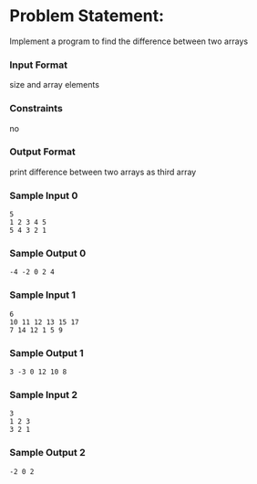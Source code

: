 # Problem Statement:

Implement a program to find the difference between two arrays

### Input Format

size and array elements

### Constraints

no

### Output Format

print difference between two arrays as third array

### Sample Input 0
```
5
1 2 3 4 5
5 4 3 2 1
```
### Sample Output 0
```
-4 -2 0 2 4
```
### Sample Input 1
```
6
10 11 12 13 15 17
7 14 12 1 5 9
```
### Sample Output 1
```
3 -3 0 12 10 8
```
### Sample Input 2
```
3
1 2 3
3 2 1
```
### Sample Output 2
```
-2 0 2
```
